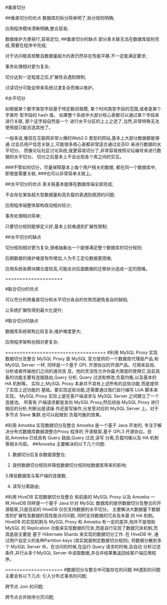 #垂直切分

##垂直切分的优点
数据库的拆分简单明了,拆分规则明确;

应用程序模块清晰明确,整合容易;

数据维护方便易行,容易定位;
##垂直切分的缺点
部分表关联无法在数据库级别完成,需要在程序中完成;

对于访问极其频繁且数据量超大的表仍然存在性能平静,不一定能满足要求; 

事务处理相对更为复杂;

切分达到一定程度之后,扩展性会遇到限制;

过读切分可能会带来系统过渡复杂而难以维护。


#水平切分

如根据某个数字类型字段基于特定数目取模, 某个时间类型字段的范围,或者是某个字类符 型字段的 hash 值。
如果整个系统中大部分核心表都可以通过某个字段来进行关联, 那个这字段自然是一个
进行水平分区的上上之选了,当然,非常特殊无法使用就只能另选其他了。

一般来说,像现在互联网非常火爆的Web2.0 类型的网站,基本上大部分数据都能够通
过会员用户信息关联上,可能很多核心表都非常适合通过会员ID 来进行数据的水平切分。
而像论坛社区讨论系统,就更容易切分了,非常容易按照论坛编号来进行数据的水平切分。
切分之后基本上不会出现各个库之间的交互。


###不管如何切分，尽量保障基本上每个用户相关的数据, 都在同一个数据库中, 即使是需要关联,
###也可以非常简单关联上。


##水平切分的优点
表关联基本能够在数据库端全部完成;

不会存在某些超大型数据量和高负载的表遇到瓶颈的问题; 

应用程序端整体架构改动相对较少;

事务处理相对简单;

只要切分规则能够定义好,基本上较难遇到扩展性限制;

##水平切分的缺点

切分规则相对更为复杂,很难抽象出一个能够满足整个数据库的切分规则; 

后期数据的维护难度有所增加,人为手工定位数据更困难;

应用系统各模块耦合度较高,可能会对后面数据的迁移拆分造成一定的困难。

====================

#联合切分的优点

可以充分利用垂直切分和水平切分各自的优势而避免各自的缺陷; 

让系统扩展性得到最大化提升;

#联合切分的缺点

数据库系统架构比较复杂,维护难度更大;

应用程序架构也相对更复杂;


===================================
#利用 MySQL Proxy 实现数据切分及整合
MySQL Proxy 是 MySQL 官方提供的一个数据库代理层产品,和 MySQL Server 一样,
同样是一个基于 GPL 开源协议的开源产品。可用来监视、分析或者传输他们之间的通讯信
息。他的灵活性允许你最大限度的使用它,目前具备的功能主要有连接路由,Query 分析,
Query 过滤和修改,负载均衡,以及基本的 HA 机制等。
实际上,MySQL Proxy 本身并不具有上述所有的这些功能,而是提供了实现上述功能的
基础。要实现这些功能,还需要通过我们自行编写 LUA 脚本来实现。
MySQL Proxy 实际上是在客户端请求与 MySQL Server 之间建立了一个连接池。 所客有
户端请求都是发向 MySQL Proxy,然后经由 MySQL Proxy 进行相应的分析,判断出是读操
作还是写操作,分发至对应的 MySQL Server 上。对于多节点 Slave 集群,也可以起做到
负载均衡的效果。


#利用 Amoeba 实现数据切分及整合
Amoeba 是一个基于 Java 开发的, 专注于解决分布式数据库数据源整合Proxy 程序的
开源框架,基于 GPL3 开源协议。目前,Amoeba 已经具有 Query 路由,Query 过滤,读写
分离,负载均衡以及 HA 机制等相关内容。
##Amoeba 主要解决的以下几个问题:
1. 数据切分后复杂数据源整合;

2. 提供数据切分规则并降低数据切分规则给数据库带来的影响; 

3.降低数据库与客户端的连接数;

4. 读写分离路由;



#利用 HiveDB 实现数据切分及整合
和前面的 MySQL Proxy 以及 Amoeba 一样,HiveDB 同样是一个基于 Java 针对 MySQL
数据库的提供数据切分及整合的开源框架,只是目前的 HiveDB 仅仅支持数据的水平切分。
主要解决大数据量下数据库的扩展性及数据的高性能访问问题,
同时支持数据的冗余及本基 的 HA 机制。
HiveDB 的实现机制与 MySQL Proxy 和 Amoeba 有一定的差异,他并不是借助 MySQL 的
Replication 功能来实现数据的冗余,而是自行实现了数据冗余机制,而其底层主要是 基于
Hibernate Shards 来实现的数据切分工作.
在 HiveDB 中, 通过用户自定义的各种Partition keys (其实就是制定数据切分规则),
将数据分散到多个 MySQL Server 中。在访问的时候,在运行 Query 请求的时候,会自动
分析过滤条件,并行从多个MySQL Server 中读取数据,并合并结果集返回给客户端应用程
序。



====================
#数据切分与整合中可能存在的问题
##遇到的问题主要会有以下几点:
引入分布式事务的问题; 

跨节点 Join 的问题;

跨节点合并排序分页问题;



